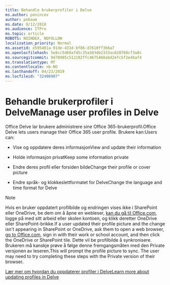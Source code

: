 ```yaml
---
title: Behandle brukerprofiler i Delve
ms.author: ponincev
author: pebaum
ms.date: 9/12/2018
ms.audience: ITPro
ms.topic: article
ROBOTS: NOINDEX, NOFOLLOW
localization_priority: Normal
ms.assetid: e595481a-91de-431d-bf86-d7610ff3b6a7
ms.openlocfilehash: 5e8cc5d68afd5c35a503db2333ac620760cf3a8c
ms.sourcegitcommit: 9d78905c512192ffc4675468abd2efc5f2e4baf4
ms.translationtype: MT
ms.contentlocale: nb-NO
ms.lasthandoff: 04/23/2019
ms.locfileid: "32408907"
---
```

# <a name="manage-user-profiles-in-delve"></a><span data-ttu-id="9a1fc-102">Behandle brukerprofiler i Delve</span><span class="sxs-lookup"><span data-stu-id="9a1fc-102">Manage user profiles in Delve</span></span>

<span data-ttu-id="9a1fc-103">Office Delve lar brukere administrere sine Office 365-brukerprofil.</span><span class="sxs-lookup"><span data-stu-id="9a1fc-103">Office Delve lets users manage their Office 365 user profile.</span></span> <span data-ttu-id="9a1fc-104">Brukere kan:</span><span class="sxs-lookup"><span data-stu-id="9a1fc-104">Users can:</span></span>
  
- <span data-ttu-id="9a1fc-105">Vise og oppdatere deres informasjon</span><span class="sxs-lookup"><span data-stu-id="9a1fc-105">View and update their information</span></span>
    
- <span data-ttu-id="9a1fc-106">Holde informasjon privat</span><span class="sxs-lookup"><span data-stu-id="9a1fc-106">Keep some information private</span></span>
    
- <span data-ttu-id="9a1fc-107">Endre deres profil eller forsiden bilde</span><span class="sxs-lookup"><span data-stu-id="9a1fc-107">Change their profile or cover picture</span></span>
    
- <span data-ttu-id="9a1fc-108">Endre språk- og klokkeslettformatet for Delve</span><span class="sxs-lookup"><span data-stu-id="9a1fc-108">Change the language and time format for Delve</span></span>
    
> [!NOTE]
> <span data-ttu-id="9a1fc-109">Hvis en bruker oppdatert profilbilde og endringen vises ikke i SharePoint eller OneDrive, be dem om å åpne en webleser, [kan du gå til Office.com](https://www.office.com), logge på med sitt arbeid eller skolen kontoen, og klikk deretter OneDrive eller SharePoint-brikke.</span><span class="sxs-lookup"><span data-stu-id="9a1fc-109">If a user updated their profile picture and the change isn't appearing in SharePoint or OneDrive, ask them to open a web browser, [go to Office.com](https://www.office.com), sign in with their work or school account, and then click the OneDrive or SharePoint tile.</span></span> <span data-ttu-id="9a1fc-110">Dette vil be profilbilde å synkronisere. Brukeren må kanskje prøve å følge denne fremgangsmåten med den Private versjonen av leseren.</span><span class="sxs-lookup"><span data-stu-id="9a1fc-110">This will prompt the profile picture to sync. The user may need to try completing these steps with the Private version of their browser.</span></span> 
  
[<span data-ttu-id="9a1fc-111">Lær mer om hvordan du oppdaterer profiler i Delve</span><span class="sxs-lookup"><span data-stu-id="9a1fc-111">Learn more about updating profiles in Delve</span></span>](https://go.microsoft.com/fwlink/?linkid=735070)
  

